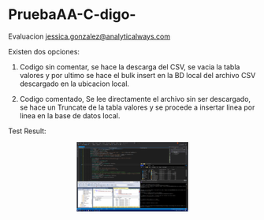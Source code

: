 # PruebaAA-C-digo-
Evaluacion jessica.gonzalez@analyticalways.com




Existen dos opciones:

1. Codigo sin comentar, se hace la descarga del CSV, se vacia la tabla valores y por ultimo se hace el bulk insert en la 
BD local del archivo CSV descargado en la ubicacion local.

2. Codigo comentado, Se lee directamente el archivo sin ser descargado, se hace un Truncate de la tabla valores y se 
procede a insertar linea por linea en la base de datos local.



Test Result:


<div align="center">
           <img width="45%" src="img/captura.png"</img>
</div>